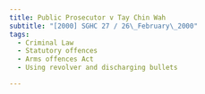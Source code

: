 ```yaml
---
title: Public Prosecutor v Tay Chin Wah 
subtitle: "[2000] SGHC 27 / 26\_February\_2000"
tags:
  - Criminal Law
  - Statutory offences
  - Arms offences Act
  - Using revolver and discharging bullets

---
```



